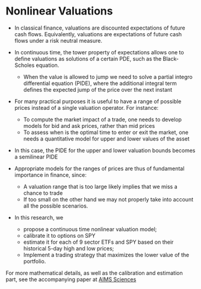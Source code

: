 # Nonlinear Valuations

- In classical finance, valuations are discounted expectations of future cash flows. Equivalently, valuations are expectations of future cash flows under a risk neutral measure.

- In continuous time, the tower property of expectations allows one to define valuations as solutions of a certain PDE, such as the Black-Scholes equation.
  - When the value is allowed to jump we need to solve a partial integro differential equation (PIDE), where the additional integral term defines the expected jump of the price over the next instant

- For many practical purposes it is useful to have a range of possible prices instead of a single valuation operator. For instance:
  - To compute the market impact of a trade, one needs to develop models for bid and ask prices, rather than mid prices
  - To assess when is the optimal time to enter or exit the market, one needs a quantitative model for upper and lower values of the asset

- In this case, the PIDE for the upper and lower valuation bounds becomes a semilinear PIDE

- Appropriate models for the ranges of prices are thus of fundamental importance in finance, since:
  - A valuation range that is too large likely implies that we miss a chance to trade
  - If too small on the other hand we may not properly take into account all the possible scenarios.

- In this research, we
  - propose a continuous time nonlinear valuation model;
  - calibrate it to options on SPY
  - estimate it for each of 9 sector ETFs and SPY based on their historical 5-day high and low prices;
  - Implement a trading strategy that maximizes the lower value of the portfolio.

For more mathematical details, as well as the calibration and estimation part, see the accompanying paper at [AIMS Sciences](https://www.aimsciences.org/article/doi/10.3934/fmf.2023021)
